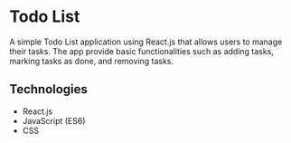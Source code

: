 # Todo List
A simple Todo List application using React.js that allows users to manage their tasks. The app provide basic functionalities such as adding tasks, marking tasks as done, and removing tasks.

## Technologies
- React.js
- JavaScript (ES6)
- CSS
